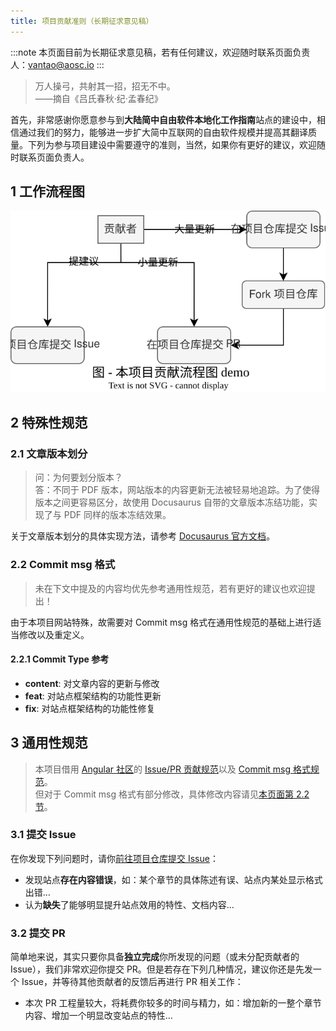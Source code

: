 ```yaml
---
title: 项目贡献准则（长期征求意见稿）
---
```


:::note 本页面目前为长期征求意见稿，若有任何建议，欢迎随时联系页面负责人：<vantao@aosc.io>
:::

> 万人操弓，共射其一招，招无不中。  
> ——摘自《吕氏春秋·纪·孟春纪》

首先，非常感谢你愿意参与到**大陆简中自由软件本地化工作指南**站点的建设中，相信通过我们的努力，能够进一步扩大简中互联网的自由软件规模并提高其翻译质量。下列为参与项目建设中需要遵守的准则，当然，如果你有更好的建议，欢迎随时联系页面负责人。

## 1 工作流程图

![l10n-web_workflow.svg](/img/workflow.svg)

## 2 特殊性规范

### 2.1 文章版本划分

> 问：为何要划分版本？  
> 答：不同于 PDF 版本，网站版本的内容更新无法被轻易地追踪。为了使得版本之间更容易区分，故使用 Docusaurus 自带的文章版本冻结功能，实现了与 PDF 同样的版本冻结效果。

关于文章版本划分的具体实现方法，请参考 [Docusaurus 官方文档](https://docusaurus.io/zh-CN/docs/versioning)。

### 2.2 Commit msg 格式

> 未在下文中提及的内容均优先参考通用性规范，若有更好的建议也欢迎提出！

由于本项目网站特殊，故需要对 Commit msg 格式在通用性规范的基础上进行适当修改以及重定义。

#### 2.2.1 Commit Type 参考

- **content**: 对文章内容的更新与修改
- **feat**: 对站点框架结构的功能性更新
- **fix**: 对站点框架结构的功能性修复

## 3 通用性规范

> 本项目借用 [Angular 社区](https://github.com/angular)的 [Issue/PR 贡献规范](https://github.com/angular/angular/blob/main/CONTRIBUTING.md#-submission-guidelines)以及 [Commit msg 格式规范](https://github.com/angular/angular/blob/main/CONTRIBUTING.md#-commit-message-format)。  
> 但对于 Commit msg 格式有部分修改，具体修改内容请见[本页面第 2.2 节](/contribution/#22-commit-msg-格式)。

### 3.1 提交 Issue

在你发现下列问题时，请你[前往项目仓库提交 Issue](https://github.com/LWanTao/l10n4zh-cookbook/issues)：

- 发现站点**存在内容错误**，如：某个章节的具体陈述有误、站点内某处显示格式出错…
- 认为**缺失**了能够明显提升站点效用的特性、文档内容…

### 3.2 提交 PR

简单地来说，其实只要你具备**独立完成**你所发现的问题（或未分配贡献者的 Issue），我们非常欢迎你提交 PR。但是若存在下列几种情况，建议你还是先发一个 Issue，并等待其他贡献者的反馈后再进行 PR 相关工作：

- 本次 PR 工程量较大，将耗费你较多的时间与精力，如：增加新的一整个章节内容、增加一个明显改变站点的特性…
